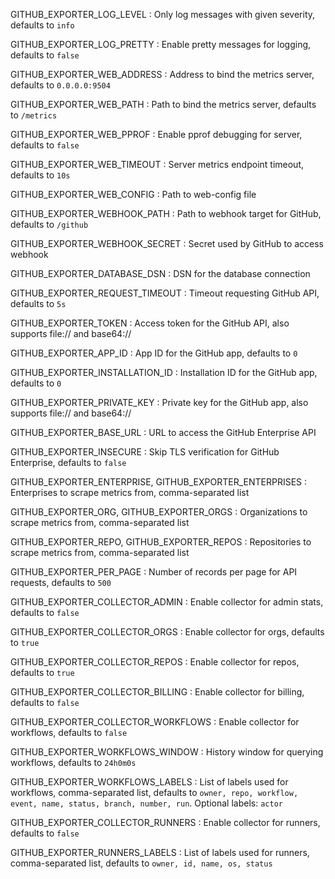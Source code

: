 GITHUB_EXPORTER_LOG_LEVEL
: Only log messages with given severity, defaults to `info`

GITHUB_EXPORTER_LOG_PRETTY
: Enable pretty messages for logging, defaults to `false`

GITHUB_EXPORTER_WEB_ADDRESS
: Address to bind the metrics server, defaults to `0.0.0.0:9504`

GITHUB_EXPORTER_WEB_PATH
: Path to bind the metrics server, defaults to `/metrics`

GITHUB_EXPORTER_WEB_PPROF
: Enable pprof debugging for server, defaults to `false`

GITHUB_EXPORTER_WEB_TIMEOUT
: Server metrics endpoint timeout, defaults to `10s`

GITHUB_EXPORTER_WEB_CONFIG
: Path to web-config file

GITHUB_EXPORTER_WEBHOOK_PATH
: Path to webhook target for GitHub, defaults to `/github`

GITHUB_EXPORTER_WEBHOOK_SECRET
: Secret used by GitHub to access webhook

GITHUB_EXPORTER_DATABASE_DSN
: DSN for the database connection

GITHUB_EXPORTER_REQUEST_TIMEOUT
: Timeout requesting GitHub API, defaults to `5s`

GITHUB_EXPORTER_TOKEN
: Access token for the GitHub API, also supports file:// and base64://

GITHUB_EXPORTER_APP_ID
: App ID for the GitHub app, defaults to `0`

GITHUB_EXPORTER_INSTALLATION_ID
: Installation ID for the GitHub app, defaults to `0`

GITHUB_EXPORTER_PRIVATE_KEY
: Private key for the GitHub app, also supports file:// and base64://

GITHUB_EXPORTER_BASE_URL
: URL to access the GitHub Enterprise API

GITHUB_EXPORTER_INSECURE
: Skip TLS verification for GitHub Enterprise, defaults to `false`

GITHUB_EXPORTER_ENTERPRISE, GITHUB_EXPORTER_ENTERPRISES
: Enterprises to scrape metrics from, comma-separated list

GITHUB_EXPORTER_ORG, GITHUB_EXPORTER_ORGS
: Organizations to scrape metrics from, comma-separated list

GITHUB_EXPORTER_REPO, GITHUB_EXPORTER_REPOS
: Repositories to scrape metrics from, comma-separated list

GITHUB_EXPORTER_PER_PAGE
: Number of records per page for API requests, defaults to `500`

GITHUB_EXPORTER_COLLECTOR_ADMIN
: Enable collector for admin stats, defaults to `false`

GITHUB_EXPORTER_COLLECTOR_ORGS
: Enable collector for orgs, defaults to `true`

GITHUB_EXPORTER_COLLECTOR_REPOS
: Enable collector for repos, defaults to `true`

GITHUB_EXPORTER_COLLECTOR_BILLING
: Enable collector for billing, defaults to `false`

GITHUB_EXPORTER_COLLECTOR_WORKFLOWS
: Enable collector for workflows, defaults to `false`

GITHUB_EXPORTER_WORKFLOWS_WINDOW
: History window for querying workflows, defaults to `24h0m0s`

GITHUB_EXPORTER_WORKFLOWS_LABELS
: List of labels used for workflows, comma-separated list, defaults to `owner, repo, workflow, event, name, status, branch, number, run`. Optional labels: `actor`

GITHUB_EXPORTER_COLLECTOR_RUNNERS
: Enable collector for runners, defaults to `false`

GITHUB_EXPORTER_RUNNERS_LABELS
: List of labels used for runners, comma-separated list, defaults to `owner, id, name, os, status`
